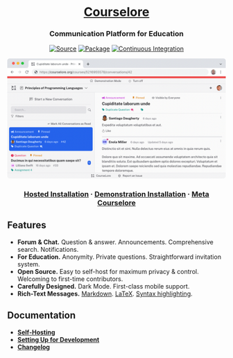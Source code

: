 <h1 align="center"><a href="https://courselore.org">Courselore</a></h1>
<h3 align="center">Communication Platform for Education</h3>
<p align="center">
<a href="https://github.com/courselore/courselore"><img src="https://img.shields.io/badge/Source---" alt="Source"></a>
<a href="https://www.npmjs.com/package/courselore"><img alt="Package" src="https://badge.fury.io/js/courselore.svg"></a>
<a href="https://github.com/courselore/courselore/actions"><img src="https://github.com/courselore/courselore/workflows/.github/workflows/main.yml/badge.svg" alt="Continuous Integration"></a>
</p>
<p align="center">
<a href="https://courselore.org"><img src="static/main-screen--light.png" alt="Courselore Main Screen" width="960"></a>
</p>
<h3 align="center">
<a href="https://courselore.org">Hosted Installation</a> ·
<a href="https://try.courselore.org">Demonstration Installation</a> ·
<a href="https://courselore.org/courses/8537410611/invitations/3667859788">Meta Courselore</a>
</h3>

## Features

- **Forum & Chat.** Question & answer. Announcements. Comprehensive search. Notifications.
- **For Education.** Anonymity. Private questions. Straightforward invitation system.
- **Open Source.** Easy to self-host for maximum privacy & control. Welcoming to first-time contributors.
- **Carefully Designed.** Dark Mode. First-class mobile support.
- **Rich-Text Messages.** [Markdown](https://guides.github.com/features/mastering-markdown/). [LaTeX](https://katex.org/docs/supported.html). [Syntax highlighting](https://shiki.matsu.io/).

## Documentation

- [**Self-Hosting**](/documentation/self-hosting.md)
- [**Setting Up for Development**](/documentation/setting-up-for-development.md)
- [**Changelog**](/documentation/changelog.md)
